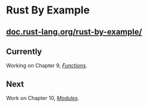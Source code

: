 
# Rust By Example

## [doc.rust-lang.org/rust-by-example/](https://doc.rust-lang.org/rust-by-example/)


## Currently

Working on Chapter 9, *[Functions](https://doc.rust-lang.org/rust-by-example/fn.html)*.


## Next

Work on Chapter 10, *[Modules](https://doc.rust-lang.org/rust-by-example/mod.html)*.
